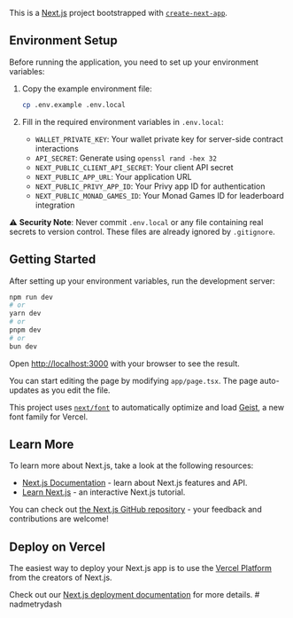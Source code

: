This is a [Next.js](https://nextjs.org) project bootstrapped with [`create-next-app`](https://nextjs.org/docs/app/api-reference/cli/create-next-app).

## Environment Setup

Before running the application, you need to set up your environment variables:

1. Copy the example environment file:
   ```bash
   cp .env.example .env.local
   ```

2. Fill in the required environment variables in `.env.local`:
   - `WALLET_PRIVATE_KEY`: Your wallet private key for server-side contract interactions
   - `API_SECRET`: Generate using `openssl rand -hex 32`
   - `NEXT_PUBLIC_CLIENT_API_SECRET`: Your client API secret
   - `NEXT_PUBLIC_APP_URL`: Your application URL
   - `NEXT_PUBLIC_PRIVY_APP_ID`: Your Privy app ID for authentication
   - `NEXT_PUBLIC_MONAD_GAMES_ID`: Your Monad Games ID for leaderboard integration

⚠️ **Security Note**: Never commit `.env.local` or any file containing real secrets to version control. These files are already ignored by `.gitignore`.

## Getting Started

After setting up your environment variables, run the development server:

```bash
npm run dev
# or
yarn dev
# or
pnpm dev
# or
bun dev
```

Open [http://localhost:3000](http://localhost:3000) with your browser to see the result.

You can start editing the page by modifying `app/page.tsx`. The page auto-updates as you edit the file.

This project uses [`next/font`](https://nextjs.org/docs/app/building-your-application/optimizing/fonts) to automatically optimize and load [Geist](https://vercel.com/font), a new font family for Vercel.

## Learn More

To learn more about Next.js, take a look at the following resources:

- [Next.js Documentation](https://nextjs.org/docs) - learn about Next.js features and API.
- [Learn Next.js](https://nextjs.org/learn) - an interactive Next.js tutorial.

You can check out [the Next.js GitHub repository](https://github.com/vercel/next.js) - your feedback and contributions are welcome!

## Deploy on Vercel

The easiest way to deploy your Next.js app is to use the [Vercel Platform](https://vercel.com/new?utm_medium=default-template&filter=next.js&utm_source=create-next-app&utm_campaign=create-next-app-readme) from the creators of Next.js.

Check out our [Next.js deployment documentation](https://nextjs.org/docs/app/building-your-application/deploying) for more details.
#   n a d m e t r y d a s h 
 
 